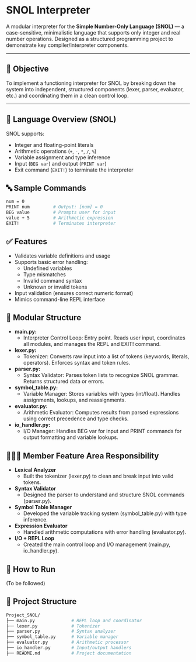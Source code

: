 # SNOL Interpreter

A modular interpreter for the **Simple Number-Only Language (SNOL)** — a case-sensitive, minimalistic language that supports only integer and real number operations. Designed as a structured programming project to demonstrate key compiler/interpreter components.

---

## 📌 Objective

To implement a functioning interpreter for SNOL by breaking down the system into independent, structured components (lexer, parser, evaluator, etc.) and coordinating them in a clean control loop.

---

## 🧠 Language Overview (SNOL)

SNOL supports:

- Integer and floating-point literals
- Arithmetic operations (`+`, `-`, `*`, `/`, `%`)
- Variable assignment and type inference
- Input (`BEG var`) and output (`PRINT var`)
- Exit command (`EXIT!`) to terminate the interpreter

## 🔤 Sample Commands

```bash
num = 0
PRINT num         # Output: [num] = 0
BEG value         # Prompts user for input
value + 5         # Arithmetic expression
EXIT!             # Terminates interpreter
```

## ✅ Features

- Validates variable definitions and usage
- Supports basic error handling:
  - Undefined variables
  - Type mismatches
  - Invalid command syntax
  - Unknown or invalid tokens
- Input validation (ensures correct numeric format)
- Mimics command-line REPL interface

## 🧱 Modular Structure
- **main.py:**
  - Interpreter Control Loop: Entry point. Reads user input, coordinates all modules, and manages the REPL and EXIT! command.
- **lexer.py:**
  - Tokenizer: Converts raw input into a list of tokens (keywords, literals, operators). Enforces syntax and token rules.
- **parser.py:**
  - Syntax Validator: Parses token lists to recognize SNOL grammar. Returns structured data or errors.
- **symbol_table.py:**
  - Variable Manager: Stores variables with types (int/float). Handles assignments, lookups, and reassignments.
- **evaluator.py:**
  - Arithmetic Evaluator: Computes results from parsed expressions using correct precedence and type checks.
- **io_handler.py:**
  - I/O Manager: Handles BEG var for input and PRINT commands for output formatting and variable lookups.



## 🧑‍🤝‍🧑 Member	Feature Area	Responsibility
- **Lexical Analyzer**
  - Built the tokenizer (lexer.py) to clean and break input into valid tokens.
- **Syntax Validator**
  - Designed the parser to understand and structure SNOL commands (parser.py).
- **Symbol Table Manager**
  - Developed the variable tracking system (symbol_table.py) with type inference.
- **Expression Evaluator**
  - Handled arithmetic computations with error handling (evaluator.py).
- **I/O + REPL Loop**
  - Created the main control loop and I/O management (main.py, io_handler.py).

## 🚀 How to Run
(To be followed)

## 📂 Project Structure

```bash
Project_SNOL/
├── main.py              # REPL loop and coordinator
├── lexer.py             # Tokenizer
├── parser.py            # Syntax analyzer
├── symbol_table.py      # Variable manager
├── evaluator.py         # Arithmetic processor
├── io_handler.py        # Input/output handlers
├── README.md            # Project documentation
```










